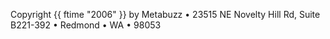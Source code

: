 Copyright {{ ftime "2006" }} by Metabuzz • 23515 NE Novelty Hill Rd, Suite B221-392 • Redmond • WA  •  98053

